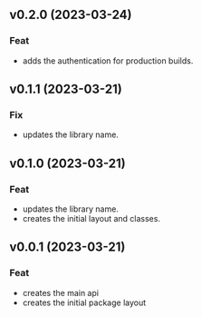 ## v0.2.0 (2023-03-24)

### Feat

- adds the authentication for production builds.

## v0.1.1 (2023-03-21)

### Fix

- updates the library name.

## v0.1.0 (2023-03-21)

### Feat

- updates the library name.
- creates the initial layout and classes.

## v0.0.1 (2023-03-21)

### Feat

- creates the main api
- creates the initial package layout
